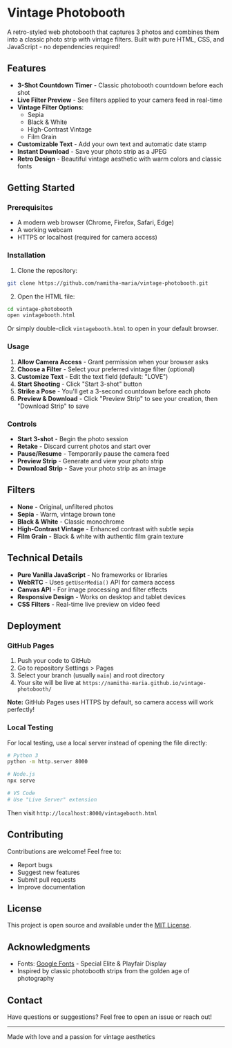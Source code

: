 # Vintage Photobooth

A retro-styled web photobooth that captures 3 photos and combines them into a classic photo strip with vintage filters. Built with pure HTML, CSS, and JavaScript - no dependencies required!

## Features

- **3-Shot Countdown Timer** - Classic photobooth countdown before each shot
- **Live Filter Preview** - See filters applied to your camera feed in real-time
- **Vintage Filter Options**:
  - Sepia
  - Black & White
  - High-Contrast Vintage
  - Film Grain
- **Customizable Text** - Add your own text and automatic date stamp
- **Instant Download** - Save your photo strip as a JPEG
- **Retro Design** - Beautiful vintage aesthetic with warm colors and classic fonts

## Getting Started

### Prerequisites
- A modern web browser (Chrome, Firefox, Safari, Edge)
- A working webcam
- HTTPS or localhost (required for camera access)

### Installation

1. Clone the repository:
```bash
git clone https://github.com/namitha-maria/vintage-photobooth.git
```

2. Open the HTML file:
```bash
cd vintage-photobooth
open vintagebooth.html
```

Or simply double-click `vintagebooth.html` to open in your default browser.

### Usage

1. **Allow Camera Access** - Grant permission when your browser asks
2. **Choose a Filter** - Select your preferred vintage filter (optional)
3. **Customize Text** - Edit the text field (default: "LOVE")
4. **Start Shooting** - Click "Start 3-shot" button
5. **Strike a Pose** - You'll get a 3-second countdown before each photo
6. **Preview & Download** - Click "Preview Strip" to see your creation, then "Download Strip" to save

### Controls

- **Start 3-shot** - Begin the photo session
- **Retake** - Discard current photos and start over
- **Pause/Resume** - Temporarily pause the camera feed
- **Preview Strip** - Generate and view your photo strip
- **Download Strip** - Save your photo strip as an image

## Filters

- **None** - Original, unfiltered photos
- **Sepia** - Warm, vintage brown tone
- **Black & White** - Classic monochrome
- **High-Contrast Vintage** - Enhanced contrast with subtle sepia
- **Film Grain** - Black & white with authentic film grain texture

## Technical Details

- **Pure Vanilla JavaScript** - No frameworks or libraries
- **WebRTC** - Uses `getUserMedia()` API for camera access
- **Canvas API** - For image processing and filter effects
- **Responsive Design** - Works on desktop and tablet devices
- **CSS Filters** - Real-time live preview on video feed

## Deployment

### GitHub Pages

1. Push your code to GitHub
2. Go to repository Settings > Pages
3. Select your branch (usually `main`) and root directory
4. Your site will be live at `https://namitha-maria.github.io/vintage-photobooth/`

**Note:** GitHub Pages uses HTTPS by default, so camera access will work perfectly!

### Local Testing

For local testing, use a local server instead of opening the file directly:

```bash
# Python 3
python -m http.server 8000

# Node.js
npx serve

# VS Code
# Use "Live Server" extension
```

Then visit `http://localhost:8000/vintagebooth.html`

## Contributing

Contributions are welcome! Feel free to:
- Report bugs
- Suggest new features
- Submit pull requests
- Improve documentation

## License

This project is open source and available under the [MIT License](LICENSE).

## Acknowledgments

- Fonts: [Google Fonts](https://fonts.google.com/) - Special Elite & Playfair Display
- Inspired by classic photobooth strips from the golden age of photography

## Contact

Have questions or suggestions? Feel free to open an issue or reach out!

---

Made with love and a passion for vintage aesthetics
